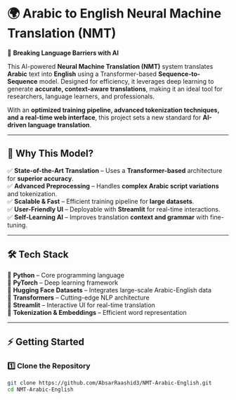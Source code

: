# 🌍 Arabic to English Neural Machine Translation (NMT)  

🚀 **Breaking Language Barriers with AI**  

This AI-powered **Neural Machine Translation (NMT)** system translates **Arabic** text into **English** using a Transformer-based **Sequence-to-Sequence** model. Designed for efficiency, it leverages deep learning to generate **accurate, context-aware translations**, making it an ideal tool for researchers, language learners, and professionals.  

With an **optimized training pipeline, advanced tokenization techniques, and a real-time web interface**, this project sets a new standard for **AI-driven language translation**.  

---  

## 🌟 **Why This Model?**  

✅ **State-of-the-Art Translation** – Uses a **Transformer-based** architecture for **superior accuracy**.  
✅ **Advanced Preprocessing** – Handles **complex Arabic script variations** and tokenization.  
✅ **Scalable & Fast** – Efficient training pipeline for **large datasets**.  
✅ **User-Friendly UI** – Deployable with **Streamlit** for real-time interactions.  
✅ **Self-Learning AI** – Improves translation **context and grammar** with fine-tuning.  

---  

## 🛠 **Tech Stack**  

🔹 **Python** – Core programming language  
🔹 **PyTorch** – Deep learning framework  
🔹 **Hugging Face Datasets** – Integrates large-scale Arabic-English data  
🔹 **Transformers** – Cutting-edge NLP architecture  
🔹 **Streamlit** – Interactive UI for real-time translation  
🔹 **Tokenization & Embeddings** – Efficient word representation  

---  

## ⚡ **Getting Started**  

### 1️⃣ Clone the Repository  
```bash
git clone https://github.com/AbsarRaashid3/NMT-Arabic-English.git
cd NMT-Arabic-English
